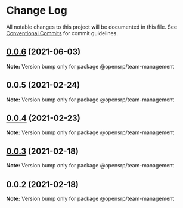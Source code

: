 # Change Log

All notable changes to this project will be documented in this file.
See [Conventional Commits](https://conventionalcommits.org) for commit guidelines.

## [0.0.6](https://github.com/OpenSRP/web/compare/@opensrp/team-management@0.0.5...@opensrp/team-management@0.0.6) (2021-06-03)

**Note:** Version bump only for package @opensrp/team-management

## 0.0.5 (2021-02-24)

**Note:** Version bump only for package @opensrp/team-management

## [0.0.4](https://github.com/OpenSRP/web/compare/@opensrp/team-management@0.0.3...@opensrp/team-management@0.0.4) (2021-02-23)

**Note:** Version bump only for package @opensrp/team-management

## [0.0.3](https://github.com/OpenSRP/web/compare/@opensrp/team-management@0.0.2...@opensrp/team-management@0.0.3) (2021-02-18)

**Note:** Version bump only for package @opensrp/team-management

## 0.0.2 (2021-02-18)

**Note:** Version bump only for package @opensrp/team-management
